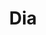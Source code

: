 ---
title: "Dia"
url: /ciudad-autonoma-de-buenos-aires/dia-avenida-estado-de-israel/
shop: supermercado
---